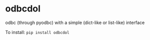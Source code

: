 
# odbcdol
odbc (through pyodbc) with a simple (dict-like or list-like) interface


To install:	```pip install odbcdol```
